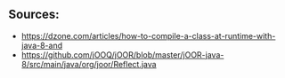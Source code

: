 ## Sources:
* https://dzone.com/articles/how-to-compile-a-class-at-runtime-with-java-8-and
* https://github.com/jOOQ/jOOR/blob/master/jOOR-java-8/src/main/java/org/joor/Reflect.java